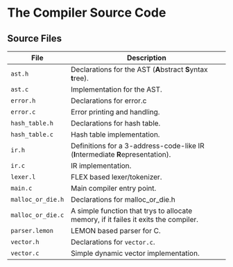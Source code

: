 # The Compiler Source Code
## Source Files
| File              | Description                                                                         |
|-------------------|-------------------------------------------------------------------------------------|
| `ast.h`           | Declarations for the AST (**A**bstract **S**yntax **t**ree).                        |
| `ast.c`           | Implementation for the AST.                                                         |
| `error.h`         | Declarations for error.c                                                            |
| `error.c`         | Error printing and handling.                                                        |
| `hash_table.h`    | Declarations for hash table.                                                        |
| `hash_table.c`    | Hash table implementation.                                                          |
| `ir.h`            | Definitions for a 3-address-code-like IR (**I**ntermediate **R**epresentation).     |
| `ir.c`            | IR implementation.                                                                  |
| `lexer.l`         | FLEX based lexer/tokenizer.                                                         |
| `main.c`          | Main compiler entry point.                                                          |
| `malloc_or_die.h` | Declarations for malloc_or_die.h                                                    |
| `malloc_or_die.c` | A simple function that trys to allocate memory, if it failes it exits the compiler. |
| `parser.lemon`    | LEMON based parser for C.                                                           |
| `vector.h`        | Declarations for `vector.c`.                                                        |
| `vector.c`        | Simple dynamic vector implementation.                                               |
